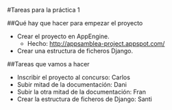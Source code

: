 #Tareas para la práctica 1

##Qué hay que hacer para empezar el proyecto

- Crear el proyecto en AppEngine.
    + Hecho: http://appsamblea-project.appspot.com/
- Crear una estructura de ficheros Django.


##Tareas que vamos a hacer

- Inscribir el proyecto al concurso: Carlos
- Subir mitad de la documentación: Dani
- Subir la otra mitad de la documentación: Fran
- Crear la estructura de ficheros de Django: Santi
